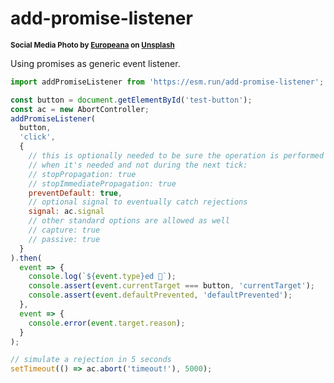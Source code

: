 # add-promise-listener

<sup>**Social Media Photo by [Europeana](https://unsplash.com/@europeanaeu) on [Unsplash](https://unsplash.com/)**</sup>

Using promises as generic event listener.

```js
import addPromiseListener from 'https://esm.run/add-promise-listener';

const button = document.getElementById('test-button');
const ac = new AbortController;
addPromiseListener(
  button,
  'click',
  {
    // this is optionally needed to be sure the operation is performed
    // when it's needed and not during the next tick:
    // stopPropagation: true
    // stopImmediatePropagation: true
    preventDefault: true,
    // optional signal to eventually catch rejections
    signal: ac.signal
    // other standard options are allowed as well
    // capture: true
    // passive: true
  }
).then(
  event => {
    console.log(`${event.type}ed 🥳`);
    console.assert(event.currentTarget === button, 'currentTarget');
    console.assert(event.defaultPrevented, 'defaultPrevented');
  },
  event => {
    console.error(event.target.reason);
  }
);

// simulate a rejection in 5 seconds
setTimeout(() => ac.abort('timeout!'), 5000);
```
